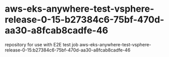 # aws-eks-anywhere-test-vsphere-release-0-15-b27384c6-75bf-470d-aa30-a8fcab8cadfe-46
repository for use with E2E test job aws-eks-anywhere-test-vsphere-release-0-15:b27384c6-75bf-470d-aa30-a8fcab8cadfe-46
